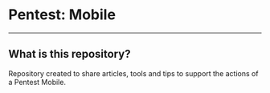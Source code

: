 # Pentest: Mobile
---
## What is this repository?
Repository created to share articles, tools and tips to support the actions of a Pentest Mobile.